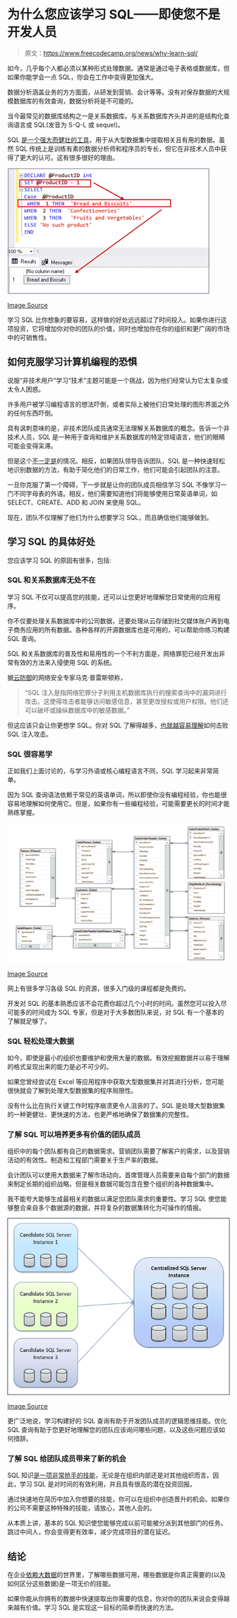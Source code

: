 # 为什么您应该学习 SQL——即使您不是开发人员

> 原文：<https://www.freecodecamp.org/news/why-learn-sql/>

如今，几乎每个人都必须以某种形式处理数据。通常是通过电子表格或数据库，但如果你能学会一点 SQL，你会在工作中变得更加强大。

数据分析涵盖业务的方方面面，从研发到营销、会计等等。没有对保存数据的大规模数据库的有效查询，数据分析将是不可能的。

当今最常见的数据库结构之一是关系数据库。与关系数据库齐头并进的是结构化查询语言或 SQL(发音为 S-Q-L 或 sequel)。

SQL [是一个强大而健壮的工具](https://www.freecodecamp.org/news/best-sql-database-tutorial/)，用于从大型数据集中提取相关且有用的数据。虽然 SQL 传统上是训练有素的数据分析师和程序员的专长，但它在非技术人员中获得了更大的认可。这有很多很好的理由。

![image-49](img/71a4e55a52b6d3cb7c8678042ab6c82a.png)

[Image Source](https://www.sqlshack.com/wp-content/uploads/2019/03/sql-case-statement.png)

学习 SQL 比你想象的要容易，这样做的好处远远超过了时间投入。如果你进行这项投资，它将增加你对你的团队的价值，同时也增加你在你的组织和更广阔的市场中的可销售性。

## 如何克服学习计算机编程的恐惧

说服“非技术用户”学习“技术”主题可能是一个挑战，因为他们经常认为它太复杂或太令人困惑。

许多用户被学习编程语言的想法吓倒，或者实际上被他们日常处理的图形界面之外的任何东西吓倒。

具有讽刺意味的是，非技术团队成员通常无法理解关系数据库的概念。告诉一个非技术人员，SQL 是一种用于查询和维护关系数据库的特定领域语言，他们的眼睛可能会变得呆滞。

但是这个[不一定是](https://www.freecodecamp.org/news/sql-and-databases-full-course/)的情况。相反，如果团队领导告诉团队，SQL 是一种快速轻松地识别数据的方法，有助于简化他们的日常工作，他们可能会引起团队的注意。

一旦你克服了第一个障碍，下一步就是让你的团队成员相信学习 SQL 不像学习一门不同字母表的外语。相反，他们需要知道他们将能够使用日常英语单词，如 SELECT、CREATE、ADD 和 JOIN 来使用 SQL。

现在，团队不仅理解了他们为什么想要学习 SQL，而且确信他们能够做到。

## 学习 SQL 的具体好处

您应该学习 SQL 的原因有很多，包括:

### SQL 和关系数据库无处不在

学习 SQL 不仅可以提高您的技能，还可以让您更好地理解您日常使用的应用程序。

你不仅要处理关系数据库中的公司数据，还要处理从云存储到社交媒体账户再到电子商务应用的所有数据。各种各样的开源数据库也是可用的，可以帮助你练习构建 SQL 查询。

SQL 和关系数据库的普及性和易用性的一个不利方面是，网络罪犯已经开发出非常有效的方法来入侵使用 SQL 的系统。

据[云防御](https://www.clouddefense.ai/blog/web-application-security)的网络安全专家马克·普雷斯顿称，

> “SQL 注入是指网络犯罪分子利用主机数据库执行的搜索查询中的漏洞进行攻击。这使得攻击者能够访问敏感信息，甚至更改授权或用户权限。他们还可以破坏或操纵数据库中的敏感数据。”

但这应该只会让你更想学 SQL。你对 SQL 了解得越多，[也就越容易理解](https://www.freecodecamp.org/news/learn-the-basics-of-sql-injection-and-how-to-protect-your-web-apps/)如何击败 SQL 注入攻击。

### SQL 很容易学

正如我们上面讨论的，与学习外语或核心编程语言不同，SQL 学习起来非常简单。

因为 SQL 查询语法依赖于常见的英语单词，所以即使你没有编程经验，你也能很容易地理解如何使用它。但是，如果你有一些编程经验，可能需要更长的时间才能熟练掌握。

![image-50](img/e6c535fecb6f7d247e7ad23bec9dfb09.png)

[Image Source](https://techcommunity.microsoft.com/t5/image/serverpage/image-id/97939i863FB9B88B565793)

网上有很多学习各级 SQL 的资源，很多入门级的课程都是免费的。

开发对 SQL 的基本熟悉应该不会花费你超过几个小时的时间。虽然您可以投入尽可能多的时间成为 SQL 专家，但是对于大多数团队来说，对 SQL 有一个基本的了解就足够了。

### SQL 轻松处理大数据

如今，即使是最小的组织也要维护和使用大量的数据。有效挖掘数据并以易于理解的格式呈现出来的能力是必不可少的。

如果您曾经尝试在 Excel 等应用程序中获取大型数据集并对其进行分析，您可能很快就会了解到处理大型数据集的程序局限性。

没有什么比在执行关键工作时程序崩溃更令人沮丧的了。SQL 是处理大型数据集的一种更健壮、更快速的方法，也更严格地确保了数据集的完整性。

### 了解 SQL 可以培养更多有价值的团队成员

组织中的每个团队都有自己的数据需求。营销团队需要了解客户的需求，以及营销活动的有效性。制造和工程部门需要关于生产率的数据。

会计团队可以使用大数据来了解市场动向，首席管理人员需要来自每个部门的数据来制定长期的组织战略。但是相关数据可能包含在整个组织的各种数据集中。

我不能夸大能够生成最相关的数据以满足您团队需求的重要性。学习 SQL 使您能够整合来自多个数据源的数据，并将复杂的数据集转化为可操作的情报。

![image-51](img/3bbe88f1a68fa32e9506ea9a21d48217.png)

[Image Source](https://www.sqlshack.com/wp-content/uploads/2016/12/1word-image.png) 

更广泛地说，学习构建好的 SQL 查询有助于开发团队成员的逻辑思维技能。优化 SQL 查询有助于您更好地理解您的团队应该询问哪些问题，以及这些问题应该如何措辞。

### 了解 SQL 给团队成员带来了新的机会

SQL 知识[是一项非常抢手的技能](https://www.freecodecamp.org/news/sql-interview-questions/)，无论是在组织内部还是对其他组织而言。因此，学习 SQL 是对时间的有效利用，并且具有很高的潜在投资回报。

通过快速地在简历中加入你想要的技能，你可以在组织中创造晋升的机会。如果你的公司不需要这种特殊的技能，请放心，其他人会的。

从本质上讲，基本的 SQL 知识使您能够完成以前可能被分派到其他部门的任务。跳过中间人，你会变得更有效率，减少完成项目的潜在延迟。

## 结论

在企业[依赖大数据](https://www.freecodecamp.org/news/is-data-important-to-your-business/)的世界里，了解哪些数据可用，哪些数据是你真正需要的(以及如何区分这些数据)是一项无价的技能。

如果你能从你拥有的数据中快速提取出你需要的信息，你对你的团队来说会变得越来越有价值。学习 SQL 是实现这一目标的简单而快速的方法。